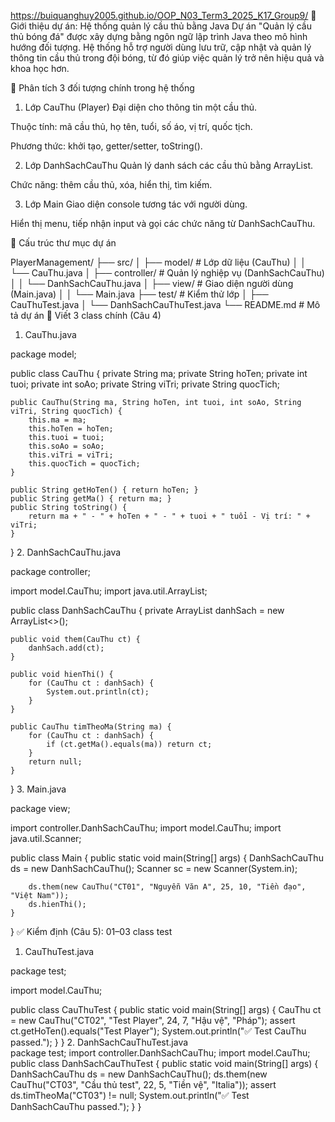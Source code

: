 https://buiquanghuy2005.github.io/OOP_N03_Term3_2025_K17_Group9/
📌 Giới thiệu dự án: Hệ thống quản lý cầu thủ bằng Java
Dự án "Quản lý cầu thủ bóng đá" được xây dựng bằng ngôn ngữ lập trình Java theo mô hình hướng đối tượng. Hệ thống hỗ trợ người dùng lưu trữ, cập nhật và quản lý thông tin cầu thủ trong đội bóng, từ đó giúp việc quản lý trở nên hiệu quả và khoa học hơn.

🧩 Phân tích 3 đối tượng chính trong hệ thống
1. Lớp CauThu (Player)
Đại diện cho thông tin một cầu thủ.

Thuộc tính: mã cầu thủ, họ tên, tuổi, số áo, vị trí, quốc tịch.

Phương thức: khởi tạo, getter/setter, toString().

2. Lớp DanhSachCauThu
Quản lý danh sách các cầu thủ bằng ArrayList.

Chức năng: thêm cầu thủ, xóa, hiển thị, tìm kiếm.

3. Lớp Main
Giao diện console tương tác với người dùng.

Hiển thị menu, tiếp nhận input và gọi các chức năng từ DanhSachCauThu.

📁 Cấu trúc thư mục dự án

PlayerManagement/
├── src/
│   ├── model/             # Lớp dữ liệu (CauThu)
│   │   └── CauThu.java
│   ├── controller/        # Quản lý nghiệp vụ (DanhSachCauThu)
│   │   └── DanhSachCauThu.java
│   ├── view/              # Giao diện người dùng (Main.java)
│   │   └── Main.java
├── test/                  # Kiểm thử lớp
│   ├── CauThuTest.java
│   └── DanhSachCauThuTest.java
└── README.md              # Mô tả dự án
🧱 Viết 3 class chính (Câu 4)
1. CauThu.java

package model;

public class CauThu {
    private String ma;
    private String hoTen;
    private int tuoi;
    private int soAo;
    private String viTri;
    private String quocTich;

    public CauThu(String ma, String hoTen, int tuoi, int soAo, String viTri, String quocTich) {
        this.ma = ma;
        this.hoTen = hoTen;
        this.tuoi = tuoi;
        this.soAo = soAo;
        this.viTri = viTri;
        this.quocTich = quocTich;
    }

    public String getHoTen() { return hoTen; }
    public String getMa() { return ma; }
    public String toString() {
        return ma + " - " + hoTen + " - " + tuoi + " tuổi - Vị trí: " + viTri;
    }
}
2. DanhSachCauThu.java

package controller;

import model.CauThu;
import java.util.ArrayList;

public class DanhSachCauThu {
    private ArrayList<CauThu> danhSach = new ArrayList<>();

    public void them(CauThu ct) {
        danhSach.add(ct);
    }

    public void hienThi() {
        for (CauThu ct : danhSach) {
            System.out.println(ct);
        }
    }

    public CauThu timTheoMa(String ma) {
        for (CauThu ct : danhSach) {
            if (ct.getMa().equals(ma)) return ct;
        }
        return null;
    }
}
3. Main.java

package view;

import controller.DanhSachCauThu;
import model.CauThu;
import java.util.Scanner;

public class Main {
    public static void main(String[] args) {
        DanhSachCauThu ds = new DanhSachCauThu();
        Scanner sc = new Scanner(System.in);

        ds.them(new CauThu("CT01", "Nguyễn Văn A", 25, 10, "Tiền đạo", "Việt Nam"));
        ds.hienThi();
    }
}
✅ Kiểm định (Câu 5): 01–03 class test
1. CauThuTest.java

package test;

import model.CauThu;

public class CauThuTest {
    public static void main(String[] args) {
        CauThu ct = new CauThu("CT02", "Test Player", 24, 7, "Hậu vệ", "Pháp");
        assert ct.getHoTen().equals("Test Player");
        System.out.println("✅ Test CauThu passed.");
    }
}
2. DanhSachCauThuTest.java        
package test;
import controller.DanhSachCauThu;
import model.CauThu;
public class DanhSachCauThuTest {
    public static void main(String[] args) {
        DanhSachCauThu ds = new DanhSachCauThu();
        ds.them(new CauThu("CT03", "Cầu thủ test", 22, 5, "Tiền vệ", "Italia"));
        assert ds.timTheoMa("CT03") != null;
        System.out.println("✅ Test DanhSachCauThu passed.");
    }
}
